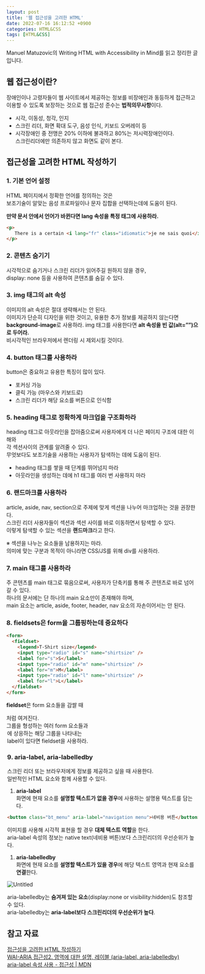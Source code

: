 ```yaml
---
layout: post
title: '웹 접근성을 고려한 HTML'
date: 2022-07-16 16:12:52 +0900
categories: HTML&CSS
tags: [HTML&CSS]
---
```


Manuel Matuzovic의 Writing HTML with Accessibility in Mind를 읽고 정리한 글입니다.  

## 웹 접근성이란? 

장애인이나 고령자들이 웹 사이트에서 제공하는 정보를 비장애인과 동등하게 접근하고  
이용할 수 있도록 보장하는 것으로 웹 접근성 준수는 **법적의무사항**이다.   

- 시각, 이동성, 청각, 인지  
- 스크린 리더, 화면 확대 도구, 음성 인식, 키보드 오버레이 등  
- 시각장애인 중 전맹은 20% 이하에 불과하고 80%는 저시력장애인이다.    
  스크린리더에만 의존하지 않고 화면도 같이 본다.    
    

## 접근성을 고려한 HTML 작성하기

### 1. 기본 언어 설정  

HTML 페이지에서 정확한 언어를 정의하는 것은   
보조기술이 알맞는 음성 프로파일이나 문자 집합을 선택하는데에 도움이 된다.   

**만약 문서 안에서 언어가 바뀐다면 lang 속성을 특정 태그에 사용하라.**

```html
<p>
   There is a certain <i lang="fr" class="idiomatic">je ne sais quoi</i>in the air.
</p>
```

### 2. 콘텐츠 숨기기

시각적으로 숨기거나 스크린 리더가 읽어주길 원하지 않을 경우,  
display: none 등을 사용하여 콘텐츠를 숨길 수 있다.   

### 3. img 태그의 alt 속성

이미지의 alt 속성은 절대 생략해서는 안 된다.   
이미지가 단순히 디자인을 위한 것이고, 유용한 추가 정보를 제공하지 않는다면   
**background-image**로 사용하라. img 태그를 사용한다면 **alt 속성을 빈 값(alt=””)으로 두어라.**   
비시각적인 브라우저에서 렌더링 시 제외시킬 것이다.   

### 4. button 태그를 사용하라
button은 중요하고 유용한 특징이 많이 있다.   

- 포커싱 가능  
- 클릭 가능 (마우스와 키보드로)  
- 스크린 리더가 해당 요소를 버튼으로 인식함  

### 5. heading 태그로 정확하게 마크업을 구조화하라

heading 태그로 아웃라인을 잡아줌으로써 사용자에게 더 나은 페이지 구조에 대한 이해와   
각 섹션사이의 관계를 알려줄 수 있다.  
무엇보다도 보조기술을 사용하는 사용자가 탐색하는 데에 도움이 된다.  
  
- heading 태그를 쌓을 때 단계를 뛰어넘지 마라  
- 아웃라인을 생성하는 데에 h1 태그를 여러 번 사용하지 마라  

### 6. 랜드마크를 사용하라
article, aside, nav, section으로 주제에 맞게 섹션을 나누어 마크업하는 것을 권장한다.   
스크린 리더 사용자들이 섹션과 섹션 사이를 바로 이동하면서 탐색할 수 있다.   
이렇게 탐색할 수 있는 섹션을 **랜드마크**라고 한다.   
  
※ 섹션을 나누는 요소들을 남용하지는 마라.  
  의미에 맞는 구분과 목적이 아니라면 CSS/JS를 위해 div를 사용하라.   

### 7. main 태그를 사용하라

주 콘텐츠를 main 태그로 묶음으로써, 사용자가 단축키를 통해 주 콘텐츠로 바로 넘어갈 수 있다.   
하나의 문서에는 단 하나의 main 요소만이 존재해야 하며,  
main 요소는 article, aside, footer, header, nav 요소의 자손이어서는 안 된다.   

### 8. fieldsets은 form을 그룹핑하는데 중요하다

```html
<form>
  <fieldset>
    <legend>T-Shirt size</legend>
    <input type="radio" id="s" name="shirtsize" />
    <label for="s">S</label>  
    <input type="radio" id="m" name="shirtsize" />
    <label for="m">M</label>  
    <input type="radio" id="l" name="shirtsize" />
    <label for="l">L</label>   
  </fieldset>
</form>
```

**fieldset**은 form 요소들을 감쌀 때 <section>처럼 여겨진다.   
그룹을 형성하는 여러 form 요소들과 <legend>에 상응하는 해당 그룹을 나타내는   
label이 있다면 fieldset을 사용하라.   

### 9. aria-label, aria-labelledby
스크린 리더 또는 브라우저에게 정보를 제공하고 싶을 때 사용한다.   
일반적인 HTML 요소와 함께 사용할 수 있다.   

1. **aria-label**  
화면에 현재 요소를 **설명할 텍스트가 없을 경우**에 사용하는 설명용 텍스트를 담는다.  

```html
<button class="bt_menu" aria-label="navigation menu">네비용 버튼</button>
```
  이미지를 사용해 시각적 표현을 할 경우 **대체 텍스트 역할**을 한다.   
   aria-label 속성의 정보는 native text(네비용 버튼)보다 스크린리더의 우선순위가 높다.   

1. **aria-labelledby**  
  화면에 현재 요소를 **설명할 텍스트가 있을 경우**에 해당 텍스트 영역과 현재 요소를 **연결**한다.   

![Untitled](https://user-images.githubusercontent.com/80658269/187087376-ec5e6954-4392-4875-8142-86548336705f.png)

aria-labelledby는 **숨겨져 있는 요소**(display:none or visibility:hidden)도 참조할 수 있다.  
aria-labelledby는 **aria-label보다 스크린리더의 우선순위가 높다**.   

## 참고 자료

<a href='https://web-for-all.tistory.com/3'>접근성을 고려한 HTML 작성하기</a>  
<a href='https://abcdqbbq.tistory.com/77'>WAI-ARIA 접근성2. 영역에 대한 설명, 레이블 (aria-label, aria-labelledby)</a>  
<a href='https://developer.mozilla.org/ko/docs/Web/Accessibility/ARIA/ARIA_Techniques/Using_the_aria-label_attribute'>aria-label 속성 사용 - 접근성 | MDN</a>  
